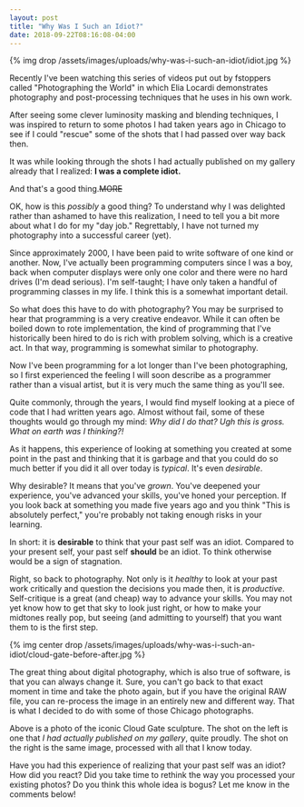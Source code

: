 ```yaml
---
layout: post
title: "Why Was I Such an Idiot?"
date: 2018-09-22T08:16:08-04:00
---
```


{% img drop /assets/images/uploads/why-was-i-such-an-idiot/idiot.jpg %}

Recently I've been watching this series of videos put out by fstoppers called
"Photographing the World" in which Elia Locardi demonstrates photography and
post-processing techniques that he uses in his own work.

After seeing some clever luminosity masking and blending techniques, I was
inspired to return to some photos I had taken years ago in Chicago to see if I
could "rescue" some of the shots that I had passed over way back then.

It was while looking through the shots I had actually published on my gallery
already that I realized: **I was a complete idiot.**

And that's a good thing.~~MORE~~

OK, how is this *possibly* a good thing? To understand why I was delighted
rather than ashamed to have this realization, I need to tell you a bit more
about what I do for my "day job." Regrettably, I have not turned my photography
into a successful career (yet).

Since approximately 2000, I have been paid to write software of one kind or
another. Now, I've actually been programming computers since I was a boy, back
when computer displays were only one color and there were no hard drives (I'm
dead serious). I'm self-taught; I have only taken a handful of programming
classes in my life. I think this is a somewhat important detail.

So what does this have to do with photography? You may be surprised to hear that
programming is a very creative endeavor. While it can often be boiled down to
rote implementation, the kind of programming that I've historically been hired
to do is rich with problem solving, which is a creative act. In that way,
programming is somewhat similar to photography.

Now I've been programming for a lot longer than I've been photographing, so I
first experienced the feeling I will soon describe as a programmer rather than a
visual artist, but it is very much the same thing as you'll see.

Quite commonly, through the years, I would find myself looking at a piece of
code that I had written years ago. Almost without fail, some of these thoughts
would go through my mind: *Why did I do that? Ugh this is gross. What on earth
was I thinking?!*

As it happens, this experience of looking at something you created at some point
in the past and thinking that it is garbage and that you could do so much better
if you did it all over today is *typical*. It's even *desirable*.

Why desirable? It means that you've *grown*. You've deepened your experience,
you've advanced your skills, you've honed your perception. If you look back at
something you made five years ago and you think "This is absolutely perfect,"
you're probably not taking enough risks in your learning.

In short: it is **desirable** to think that your past self was an
idiot. Compared to your present self, your past self **should** be an idiot. To
think otherwise would be a sign of stagnation.

Right, so back to photography. Not only is it *healthy* to look at your past
work critically and question the decisions you made then, it is
*productive*. Self-critique is a great (and cheap) way to advance your
skills. You may not yet know how to get that sky to look just right, or how to
make your midtones really pop, but seeing (and admitting to yourself) that you
want them to is the first step.

{% img center drop /assets/images/uploads/why-was-i-such-an-idiot/cloud-gate-before-after.jpg %}

The great thing about digital photography, which is also true of software, is
that you can always change it. Sure, you can't go back to that exact moment in
time and take the photo again, but if you have the original RAW file, you can
re-process the image in an entirely new and different way. That is what I
decided to do with some of those Chicago photographs.

Above is a photo of the iconic Cloud Gate sculpture. The shot on the left is one
that *I had actually published on my gallery*, quite proudly. The shot on the
right is the same image, processed with all that I know today.

Have you had this experience of realizing that your past self was an idiot? How
did you react? Did you take time to rethink the way you processed your existing
photos? Do you think this whole idea is bogus? Let me know in the comments below!
